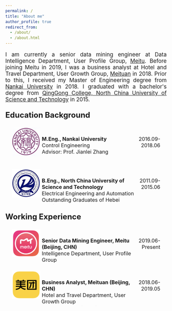 ```yaml
---
permalink: /
title: "About me"
author_profile: true
redirect_from: 
  - /about/
  - /about.html
---
```


<p style="font-size: 17px; text-align: justify;">I am currently a senior data mining engineer at Data Intelligence Department, User Profile Group, <a href="https://www.meitu.com/en">Meitu</a>. Before joining Meitu in 2019, I was a business analyst at Hotel and Travel Department, User Growth Group, <a href="https://www.meituan.com/en-US/about-us">Meituan</a> in 2018. Prior to this, I received my Master of Engineering degree from <a href="https://www.nankai.edu.cn/">Nankai University</a> in 2018. I graduated with a bachelor's degree from <a href="https://www.qgxy.cn/index.html">QingGong College, North China University of Science and Technology</a> in 2015.</p>


<p style="font-size: 24px; font-weight: bold;">Education Background</p>

<html lang="en">
<head>
    <meta charset="UTF-8">
    <meta name="viewport" content="width=device-width, initial-scale=1.0">
    <title>Three Column Layout</title>
    <style>
        .container {
            display: flex;
            justify-content: space-between;
            align-items: flex-start;
            margin: 20px;
        }
        .image {
            flex: 1;
            margin-right: 4px; /* Add spacing between image and text */
        }
        .text {
            flex: 3.5;
            text-align: left;
            height: 100px; /* Fixed height */
            overflow: hidden; /* Hide overflow text */
            font-size: 16px;
            margin-top: 10px; /* Adjust top margin if needed */
        }
        .date {
            flex: 1;
            text-align: right;
            font-size: 16px;
            margin-top: 10px; /* Adjust top margin if needed */
        }
        img {
            max-width: 90px; /* Fixed width for the image */
            height: auto;
        }
    </style>
</head>
<body>
    <div class="container">
        <div class="image">
            <img src="/images/nankai.jpg" alt="nankai"> <!-- First image -->
        </div>
        <div class="text">
            <p><b>M.Eng., Nankai University</b><br>Control Engineering<br>Advisor: Prof. Jianlei Zhang</p>
        </div>
        <div class="date">
            <p>2016.09-2018.06</p>
        </div>
    </div>
    <div class="container">
        <div class="image">
            <img src="/images/qinggong.jpg" alt="qinggong"> <!-- Second image -->
        </div>
        <div class="text">
            <p><b>B.Eng., North China University of Science and Technology</b><br>Electrical Engineering and Automation<br>Outstanding Graduates of Hebei Province</p>
        </div>
        <div class="date">
            <p>2011.09-2015.06</p>
        </div>
    </div>
</body>
</html>


<p style="font-size: 24px; font-weight: bold;">Working Experience</p>

<html lang="en">
<head>
    <meta charset="UTF-8">
    <meta name="viewport" content="width=device-width, initial-scale=1.0">
    <title>Three Column Layout</title>
    <style>
        .container {
            display: flex;
            justify-content: space-between;
            align-items: flex-start;
            margin: 20px;
        }
        .image {
            flex: 1;
            margin-right: 4px; /* Add spacing between image and text */
        }
        .text {
            flex: 3.5;
            text-align: left;
            height: 100px; /* Fixed height */
            overflow: hidden; /* Hide overflow text */
            font-size: 16px;
            margin-top: 10px; /* Adjust top margin if needed */
        }
        .date {
            flex: 1;
            text-align: right;
            font-size: 16px;
            margin-top: 10px; /* Adjust top margin if needed */
        }
        img {
            max-width: 90px; /* Fixed width for the image */
            height: auto;
        }
    </style>
</head>
<body>
    <div class="container">
        <div class="image">
            <img src="/images/meitu.jpg" alt="meitu"> <!-- First image -->
        </div>
        <div class="text">
            <p><b>Senior Data Mining Engineer, Meitu (Beijing, CHN)</b><br>Intelligence Department, User Profile Group<br>Mentors: Yan Meng, Zhao Yang</p>
        </div>
        <div class="date">
            <p>2019.06-Present</p>
        </div>
    </div>
    <div class="container">
        <div class="image">
            <img src="/images/meituan.jpg" alt="meituan"> <!-- Second image -->
        </div>
        <div class="text">
            <p><b>Business Analyst, Meituan (Beijing, CHN)</b><br> Hotel and Travel Department, User Growth Group<br>Mentors: Juan Yin, Hui Chen</p>
        </div>
        <div class="date">
            <p>2018.06-2019.05</p>
        </div>
    </div>
</body>
</html>

 
